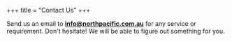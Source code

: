 +++
title = "Contact Us"
+++
    <p class="large">Send us an email to <b>info@northpacific.com.au</b> for any service or requirement. Don't hesitate! We will be able to figure out something for you.</p>

